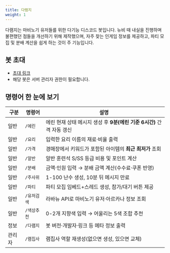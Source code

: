 ```yaml
---
title: 다램지
weight: 1
---
```

다램지는 마비노기 유저들를 위한 다기능 디스코드 봇입니다. 뉴비 때 내실을 진행하며 불편했던 점들을 개선하기 위해 제작했으며, 자주 찾는 인게임 정보를 제공하고, 파티 모집 및 분배 계산을 쉽게 하는 것이 주 기능입니다.
## 봇 초대
- [초대 링크](https://discord.com/oauth2/authorize?client_id=1332274281299841094)
- 해당 봇은 서버 관리자 권한이 필요합니다.
## 명령어 한 눈에 보기
| 구분     | 명령어       | 설명                                                                                                   |
|----------|-------------|--------------------------------------------------------------------------------------------|
| 일반     | `/에린`       | 에린 현재 상태 메시지 생성 후 **9분(에린 기준 6시간)** 간격 자동 갱신              |
| 일반     | `/요리`       | 입력한 요리 이름의 재료·비율 출력                                                             |
| 일반     | `/가격`       | 경매장에서 키워드가 포함된 아이템의 **최근 최저가** 조회                             |
| 일반     | `/알반`       | 알반 훈련석 S/SS 등급 비용 및 포인트 계산                                                  |
| 일반     | `/분배`       | 금액·인원 입력 → 분배 금액 계산(수수료·쿠폰 반영)                                        |
| 일반     | `/주사위`     | 1-100 난수 생성, 10분 뒤 메시지 만료                                                        |
| 일반     | `/파티`       | 파티 모집 임베드+스레드 생성, 참가/대기 버튼 제공                                       |
| 일반     | `/유저검색`   | 라바뉴 API로 마비노기 유저·아르카나 정보 조회                                           |
| 일반     | `/색상추천`   | 0-2개 지향색 입력 → 어울리는 5색 조합 추천                                              |
| 정보     | `/다램지`     | 봇 버전·개발자·링크 등 메타 정보 출력                                                        |
| 관리자   | `/램집사`     | 램집사 역할 재생성(없으면 생성, 있으면 교체)                                              |
